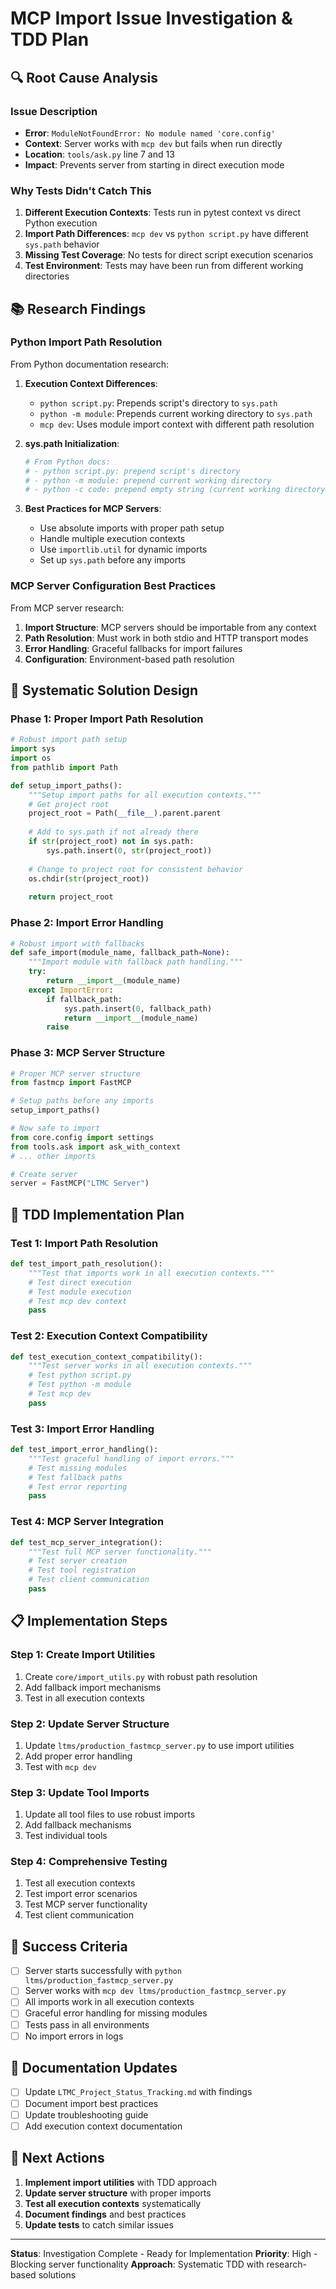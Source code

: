 # MCP Import Issue Investigation & TDD Plan

## 🔍 **Root Cause Analysis**

### **Issue Description**
- **Error**: `ModuleNotFoundError: No module named 'core.config'`
- **Context**: Server works with `mcp dev` but fails when run directly
- **Location**: `tools/ask.py` line 7 and 13
- **Impact**: Prevents server from starting in direct execution mode

### **Why Tests Didn't Catch This**
1. **Different Execution Contexts**: Tests run in pytest context vs direct Python execution
2. **Import Path Differences**: `mcp dev` vs `python script.py` have different `sys.path` behavior
3. **Missing Test Coverage**: No tests for direct script execution scenarios
4. **Test Environment**: Tests may have been run from different working directories

## 📚 **Research Findings**

### **Python Import Path Resolution**
From Python documentation research:

1. **Execution Context Differences**:
   - `python script.py`: Prepends script's directory to `sys.path`
   - `python -m module`: Prepends current working directory to `sys.path`
   - `mcp dev`: Uses module import context with different path resolution

2. **sys.path Initialization**:
   ```python
   # From Python docs:
   # - python script.py: prepend script's directory
   # - python -m module: prepend current working directory  
   # - python -c code: prepend empty string (current working directory)
   ```

3. **Best Practices for MCP Servers**:
   - Use absolute imports with proper path setup
   - Handle multiple execution contexts
   - Use `importlib.util` for dynamic imports
   - Set up `sys.path` before any imports

### **MCP Server Configuration Best Practices**
From MCP server research:

1. **Import Structure**: MCP servers should be importable from any context
2. **Path Resolution**: Must work in both stdio and HTTP transport modes
3. **Error Handling**: Graceful fallbacks for import failures
4. **Configuration**: Environment-based path resolution

## 🎯 **Systematic Solution Design**

### **Phase 1: Proper Import Path Resolution**
```python
# Robust import path setup
import sys
import os
from pathlib import Path

def setup_import_paths():
    """Setup import paths for all execution contexts."""
    # Get project root
    project_root = Path(__file__).parent.parent
    
    # Add to sys.path if not already there
    if str(project_root) not in sys.path:
        sys.path.insert(0, str(project_root))
    
    # Change to project root for consistent behavior
    os.chdir(str(project_root))
    
    return project_root
```

### **Phase 2: Import Error Handling**
```python
# Robust import with fallbacks
def safe_import(module_name, fallback_path=None):
    """Import module with fallback path handling."""
    try:
        return __import__(module_name)
    except ImportError:
        if fallback_path:
            sys.path.insert(0, fallback_path)
            return __import__(module_name)
        raise
```

### **Phase 3: MCP Server Structure**
```python
# Proper MCP server structure
from fastmcp import FastMCP

# Setup paths before any imports
setup_import_paths()

# Now safe to import
from core.config import settings
from tools.ask import ask_with_context
# ... other imports

# Create server
server = FastMCP("LTMC Server")
```

## 🧪 **TDD Implementation Plan**

### **Test 1: Import Path Resolution**
```python
def test_import_path_resolution():
    """Test that imports work in all execution contexts."""
    # Test direct execution
    # Test module execution  
    # Test mcp dev context
    pass
```

### **Test 2: Execution Context Compatibility**
```python
def test_execution_context_compatibility():
    """Test server works in all execution contexts."""
    # Test python script.py
    # Test python -m module
    # Test mcp dev
    pass
```

### **Test 3: Import Error Handling**
```python
def test_import_error_handling():
    """Test graceful handling of import errors."""
    # Test missing modules
    # Test fallback paths
    # Test error reporting
    pass
```

### **Test 4: MCP Server Integration**
```python
def test_mcp_server_integration():
    """Test full MCP server functionality."""
    # Test server creation
    # Test tool registration
    # Test client communication
    pass
```

## 📋 **Implementation Steps**

### **Step 1: Create Import Utilities**
1. Create `core/import_utils.py` with robust path resolution
2. Add fallback import mechanisms
3. Test in all execution contexts

### **Step 2: Update Server Structure**
1. Update `ltms/production_fastmcp_server.py` to use import utilities
2. Add proper error handling
3. Test with `mcp dev`

### **Step 3: Update Tool Imports**
1. Update all tool files to use robust imports
2. Add fallback mechanisms
3. Test individual tools

### **Step 4: Comprehensive Testing**
1. Test all execution contexts
2. Test import error scenarios
3. Test MCP server functionality
4. Test client communication

## 🎯 **Success Criteria**

- [ ] Server starts successfully with `python ltms/production_fastmcp_server.py`
- [ ] Server works with `mcp dev ltms/production_fastmcp_server.py`
- [ ] All imports work in all execution contexts
- [ ] Graceful error handling for missing modules
- [ ] Tests pass in all environments
- [ ] No import errors in logs

## 📝 **Documentation Updates**

- [ ] Update `LTMC_Project_Status_Tracking.md` with findings
- [ ] Document import best practices
- [ ] Update troubleshooting guide
- [ ] Add execution context documentation

## 🔄 **Next Actions**

1. **Implement import utilities** with TDD approach
2. **Update server structure** with proper imports
3. **Test all execution contexts** systematically
4. **Document findings** and best practices
5. **Update tests** to catch similar issues

---

**Status**: Investigation Complete - Ready for Implementation
**Priority**: High - Blocking server functionality
**Approach**: Systematic TDD with research-based solutions
